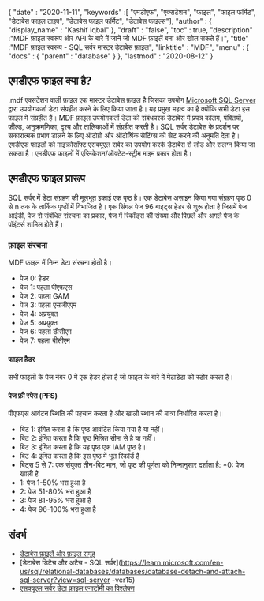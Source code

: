 {
  "date" : "2020-11-11",
  "keywords" :[ "एमडीएफ", "एक्सटेंशन", "फाइल", "फाइल फॉर्मेट", "डेटाबेस फाइल टाइप", "डेटाबेस फाइल फॉर्मेट", "डेटाबेस फाइल्स"],
  "author" : {
    "display_name" : "Kashif Iqbal"
},
  "draft" : "false",
  "toc" : true,
  "description" :"MDF फ़ाइल स्वरूप और API के बारे में जानें जो MDF फ़ाइलें बना और खोल सकते हैं।",
  "title" :"MDF फ़ाइल स्वरूप - SQL सर्वर मास्टर डेटाबेस फ़ाइल",
  "linktitle" : "MDF",
  "menu" : {
    "docs" : {
      "parent" : "database"
}
},
  "lastmod" : "2020-08-12"
}

## एमडीएफ फाइल क्या है?

.mdf एक्सटेंशन वाली फ़ाइल एक मास्टर डेटाबेस फ़ाइल है जिसका उपयोग [Microsoft SQL Server](https://en.wikipedia.org/wiki/Microsoft_SQL_Server) द्वारा उपयोगकर्ता डेटा संग्रहीत करने के लिए किया जाता है। यह प्रमुख महत्व का है क्योंकि सभी डेटा इस फ़ाइल में संग्रहीत हैं। MDF फ़ाइल उपयोगकर्ता डेटा को संबंधपरक डेटाबेस में प्रपत्र कॉलम, पंक्तियों, फ़ील्ड, अनुक्रमणिका, दृश्य और तालिकाओं में संग्रहीत करती है। SQL सर्वर डेटाबेस के प्रदर्शन पर सकारात्मक प्रभाव डालने के लिए ऑटोग्रो और ऑटोश्रिंक सेटिंग्स को सेट करने की अनुमति देता है। एमडीएफ फाइलों को माइक्रोसॉफ्ट एसक्यूएल सर्वर का उपयोग करके डेटाबेस से लोड और संलग्न किया जा सकता है। एमडीएफ फाइलों में एप्लिकेशन/ऑक्टेट-स्ट्रीम माइम प्रकार होता है।

## एमडीएफ फ़ाइल प्रारूप

SQL सर्वर में डेटा संग्रहण की मूलभूत इकाई एक पृष्ठ है। एक डेटाबेस असाइन किया गया संग्रहण पृष्ठ 0 से n तक के तार्किक पृष्ठों में विभाजित है। एक सिंगल पेज 96 बाइट्स हेडर से शुरू होता है जिसमें पेज आईडी, पेज से संबंधित संरचना का प्रकार, पेज में रिकॉर्ड्स की संख्या और पिछले और अगले पेज के पॉइंटर्स शामिल होते हैं।

### फ़ाइल संरचना

MDF फ़ाइल में निम्न डेटा संरचना होती है।

* पेज 0: हैडर
* पेज 1: पहला पीएफएस
* पेज 2: पहला GAM
* पेज 3: पहला एसजीएएम
* पेज 4: अप्रयुक्त
* पेज 5: अप्रयुक्त
* पेज 6: पहला डीसीएम
* पेज 7: पहला बीसीएम

#### फाइल हैडर

सभी फाइलों के पेज नंबर 0 में एक हेडर होता है जो फाइल के बारे में मेटाडेटा को स्टोर करता है।

#### पेज फ्री स्पेस (PFS)
पीएफएस आवंटन स्थिति की पहचान करता है और खाली स्थान की मात्रा निर्धारित करता है।

* बिट 1: इंगित करता है कि पृष्ठ आवंटित किया गया है या नहीं।
* बिट 2: इंगित करता है कि पृष्ठ मिश्रित सीमा से है या नहीं।
* बिट 3: इंगित करता है कि यह पृष्ठ एक IAM पृष्ठ है।
* बिट 4: इंगित करता है कि इस पृष्ठ में भूत रिकॉर्ड हैं
* बिट्स 5 से 7: एक संयुक्त तीन-बिट मान, जो पृष्ठ की पूर्णता को निम्नानुसार दर्शाता है:
*0: पेज खाली है
* 1: पेज 1-50% भरा हुआ है
* 2: पेज 51-80% भरा हुआ है
* 3: पेज 81-95% भरा हुआ है
* 4: पेज 96-100% भरा हुआ है

## संदर्भ

* [डेटाबेस फ़ाइलें और फ़ाइल समूह](https://learn.microsoft.com/en-us/sql/relational-databases/databases/database-files-and-filegroups?view=sql-server-ver15)
* [डेटाबेस डिटैच और अटैच - SQL सर्वर](https://learn.microsoft.com/en-us/sql/relational-databases/databases/database-detach-and-attach-sql-server?view=sql-server -ver15)
* [एसक्यूएल सर्वर डेटा फ़ाइल एनाटॉमी का विश्लेषण](https://blog.pythian.com/analyzing-sql-server-data-file-anatomy/)

